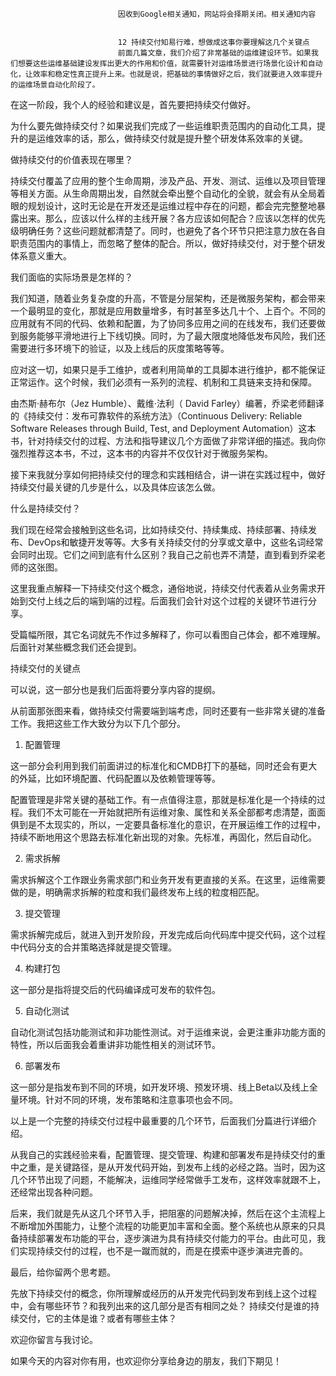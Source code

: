 
                            
                            因收到Google相关通知，网站将会择期关闭。相关通知内容
                            
                            
                            12 持续交付知易行难，想做成这事你要理解这几个关键点
                            前面几篇文章，我们介绍了非常基础的运维建设环节。如果我们想要这些运维基础建设发挥出更大的作用和价值，就需要针对运维场景进行场景化设计和自动化，让效率和稳定性真正提升上来。也就是说，把基础的事情做好之后，我们就要进入效率提升的运维场景自动化阶段了。

在这一阶段，我个人的经验和建议是，首先要把持续交付做好。

为什么要先做持续交付？如果说我们完成了一些运维职责范围内的自动化工具，提升的是运维效率的话，那么，做持续交付就是提升整个研发体系效率的关键。

做持续交付的价值表现在哪里？

持续交付覆盖了应用的整个生命周期，涉及产品、开发、测试、运维以及项目管理等相关方面。从生命周期出发，自然就会牵出整个自动化的全貌，就会有从全局着眼的规划设计，这时无论是在开发还是运维过程中存在的问题，都会完完整整地暴露出来。那么，应该以什么样的主线开展？各方应该如何配合？应该以怎样的优先级明确任务？这些问题就都清楚了。同时，也避免了各个环节只把注意力放在各自职责范围内的事情上，而忽略了整体的配合。所以，做好持续交付，对于整个研发体系意义重大。

我们面临的实际场景是怎样的？

我们知道，随着业务复杂度的升高，不管是分层架构，还是微服务架构，都会带来一个最明显的变化，那就是应用数量增多，有时甚至多达几十个、上百个。不同的应用就有不同的代码、依赖和配置，为了协同多应用之间的在线发布，我们还要做到服务能够平滑地进行上下线切换。同时，为了最大限度地降低发布风险，我们还需要进行多环境下的验证，以及上线后的灰度策略等等。

应对这一切，如果只是手工维护，或者利用简单的工具脚本进行维护，都不能保证正常运作。这个时候，我们必须有一系列的流程、机制和工具链来支持和保障。

由杰斯·赫布尔（Jez Humble）、戴维·法利（ David Farley）编著，乔梁老师翻译的《持续交付：发布可靠软件的系统方法》（Continuous Delivery: Reliable Software Releases through Build, Test, and Deployment Automation）这本书，针对持续交付的过程、方法和指导建议几个方面做了非常详细的描述。我向你强烈推荐这本书，不过，这本书的内容并不仅仅针对于微服务架构。

接下来我就分享如何把持续交付的理念和实践相结合，讲一讲在实践过程中，做好持续交付最关键的几步是什么，以及具体应该怎么做。

什么是持续交付？

我们现在经常会接触到这些名词，比如持续交付、持续集成、持续部署、持续发布、DevOps和敏捷开发等等。大多有关持续交付的分享或文章中，这些名词经常会同时出现。它们之间到底有什么区别？我自己之前也弄不清楚，直到看到乔梁老师的这张图。



这里我重点解释一下持续交付这个概念，通俗地说，持续交付代表着从业务需求开始到交付上线之后的端到端的过程。后面我们会针对这个过程的关键环节进行分享。

受篇幅所限，其它名词就先不作过多解释了，你可以看图自己体会，都不难理解。后面针对某些概念我们还会提到。

持续交付的关键点

可以说，这一部分也是我们后面将要分享内容的提纲。

从前面那张图来看，做持续交付需要端到端考虑，同时还要有一些非常关键的准备工作。我把这些工作大致分为以下几个部分。

1. 配置管理

这一部分会利用到我们前面讲过的标准化和CMDB打下的基础，同时还会有更大的外延，比如环境配置、代码配置以及依赖管理等等。

配置管理是非常关键的基础工作。有一点值得注意，那就是标准化是一个持续的过程。我们不太可能在一开始就把所有运维对象、属性和关系全部都考虑清楚，面面俱到是不太现实的，所以，一定要具备标准化的意识，在开展运维工作的过程中，持续不断地用这个思路去标准化新出现的对象。先标准，再固化，然后自动化。

2. 需求拆解

需求拆解这个工作跟业务需求部门和业务开发有更直接的关系。在这里，运维需要做的是，明确需求拆解的粒度和我们最终发布上线的粒度相匹配。

3. 提交管理

需求拆解完成后，就进入到开发阶段，开发完成后向代码库中提交代码，这个过程中代码分支的合并策略选择就是提交管理。

4. 构建打包

这一部分是指将提交后的代码编译成可发布的软件包。

5. 自动化测试

自动化测试包括功能测试和非功能性测试。对于运维来说，会更注重非功能方面的特性，所以后面我会着重讲非功能性相关的测试环节。

6. 部署发布

这一部分是指发布到不同的环境，如开发环境、预发环境、线上Beta以及线上全量环境。针对不同的环境，发布策略和注意事项也会不同。

以上是一个完整的持续交付过程中最重要的几个环节，后面我们分篇进行详细介绍。

从我自己的实践经验来看，配置管理、提交管理、构建和部署发布是持续交付的重中之重，是关键路径，是从开发代码开始，到发布上线的必经之路。当时，因为这几个环节出现了问题，不能解决，运维同学经常做手工发布，这样效率就跟不上，还经常出现各种问题。

后来，我们就是先从这几个环节入手，把阻塞的问题解决掉，然后在这个主流程上不断增加外围能力，让整个流程的功能更加丰富和全面。整个系统也从原来的只具备持续部署发布功能的平台，逐步演进为具有持续交付能力的平台。由此可见，我们实现持续交付的过程，也不是一蹴而就的，而是在摸索中逐步演进完善的。

最后，给你留两个思考题。


先放下持续交付的概念，你所理解或经历的从开发完代码到发布到线上这个过程中，会有哪些环节？和我列出来的这几部分是否有相同之处？
持续交付是谁的持续交付，它的主体是谁？或者有哪些主体？


欢迎你留言与我讨论。

如果今天的内容对你有用，也欢迎你分享给身边的朋友，我们下期见！

                        
                        
                            